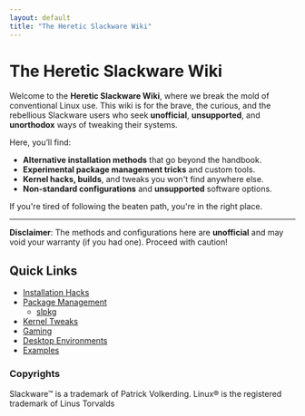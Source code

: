 ```yaml
---
layout: default
title: "The Heretic Slackware Wiki"
---
```


# The Heretic Slackware Wiki

Welcome to the **Heretic Slackware Wiki**, where we break the mold of conventional Linux use. This wiki is for the brave, the curious, and the rebellious Slackware users who seek **unofficial**, **unsupported**, and **unorthodox** ways of tweaking their systems.

Here, you’ll find:

- **Alternative installation methods** that go beyond the handbook.
- **Experimental package management tricks** and custom tools.
- **Kernel hacks, builds**, and tweaks you won't find anywhere else.
- **Non-standard configurations** and **unsupported** software options.

If you're tired of following the beaten path, you're in the right place.

---

**Disclaimer**: The methods and configurations here are **unofficial** and may void your warranty (if you had one). Proceed with caution!

## Quick Links
- [Installation Hacks](installation-hacks.md)
- [Package Management](package-management.md)
  - [slpkg](slpkg.md)
- [Kernel Tweaks](kernel-tweaks.md)
- [Gaming](Full-Gaming-Setup.md)
- [Desktop Environments](desktop-environments.md)
- [Examples](examples.md)

### Copyrights
Slackware™ is a trademark of Patrick Volkerding. Linux® is the registered trademark of Linus Torvalds